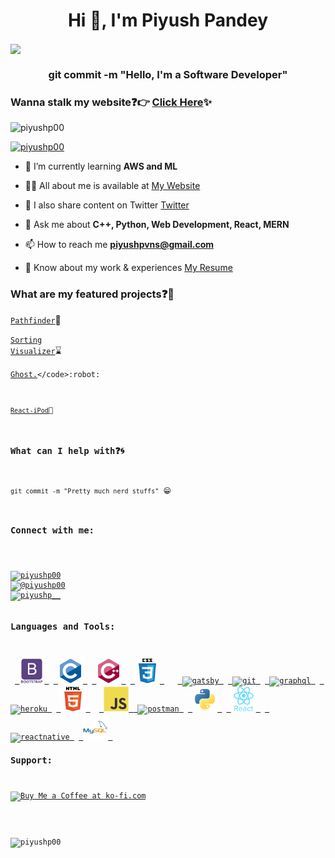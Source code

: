 ## <h1 align="center">Hi 👋, I'm Piyush Pandey</h1>
<img src="https://i.imgur.com/TQHkirh.gif" align="center"/>




<h3 align="center">git commit -m "Hello, I'm a Software Developer"</h3>

### Wanna stalk my website:question::point_right: [Click Here](https://piyushp00.netlify.app/):sparkles:

<p align="left"> <img src="https://komarev.com/ghpvc/?username=piyushp00&label=Profile%20views&color=0e75b6&style=flat" alt="piyushp00" /> </p>



<p align="left"> <a href="https://twitter.com/piyushp00" target="blank"><img src="https://img.shields.io/twitter/follow/piyushp00?logo=twitter&style=for-the-badge" alt="piyushp00" /></a> </p>

- 🌱 I’m currently learning **AWS and ML**

- 👨‍💻 All about me is available at [My Website](https://piyushp00.netlify.app/)

- 📝 I also share content on Twitter [Twitter](https://twitter.com/piyushp00)

- 💬 Ask me about **C++, Python, Web Development, React, MERN**

- 📫 How to reach me **piyushpvns@gmail.com**

- 📄 Know about my work & experiences [My Resume](https://drive.google.com/file/d/1IJ4MTlci7JJ5gxXeNfLS2d0QTOm7uLtS/view?usp=sharing)

### What are my featured projects:question::rocket:
<code>[Pathfinder](https://github.com/piyushp00/Pathfinder)</code>:robot:

<code>[Sorting Visualizer](https://github.com/piyushp00/Sorting-Visualizer)</code>:hourglass:     

<code>[Ghost.](https://github.com/piyushp00/ghost.)</code>:robot:

<code>[React-iPod](https://github.com/piyushp00/React-ipod)</code>:robot:     




### What can I help with:question::cyclone:
<code>git commit -m "Pretty much nerd stuffs"</code> :grin:

<h3 align="left">Connect with me:</h3>
<p align="left">
<a href="https://codepen.io/piyushp00" target="blank"><img align="center" src="https://cdn.jsdelivr.net/npm/simple-icons@3.0.1/icons/codepen.svg" alt="piyushp00" height="30" width="40" /></a>
<a href="https://twitter.com/piyushp00" target="blank"><img align="center" src="https://cdn.jsdelivr.net/npm/simple-icons@3.0.1/icons/twitter.svg" alt="@piyushp00" height="30" width="40" /></a>
<a href="https://instagram.com/piyushp__/" target="blank"><img align="center" src="https://image.flaticon.com/icons/png/512/1384/1384031.png" alt="piyushp__" height="30" width="40" /></a>


<h3 align="left">Languages and Tools:</h3>
<p align="left"> <a href="https://getbootstrap.com" target="_blank"> <img src="https://raw.githubusercontent.com/devicons/devicon/master/icons/bootstrap/bootstrap-plain-wordmark.svg" alt="bootstrap" width="40" height="40"/> </a> <a href="https://www.cprogramming.com/" target="_blank"> <img src="https://raw.githubusercontent.com/devicons/devicon/master/icons/c/c-original.svg" alt="c" width="40" height="40"/> </a> <a href="https://www.w3schools.com/cpp/" target="_blank"> <img src="https://raw.githubusercontent.com/devicons/devicon/master/icons/cplusplus/cplusplus-original.svg" alt="cplusplus" width="40" height="40"/> </a> <a href="https://www.w3schools.com/css/" target="_blank"> <img src="https://raw.githubusercontent.com/devicons/devicon/master/icons/css3/css3-original-wordmark.svg" alt="css3" width="40" height="40"/> </a>   <a href="https://www.gatsbyjs.com/" target="_blank"> <img src="https://www.vectorlogo.zone/logos/gatsbyjs/gatsbyjs-icon.svg" alt="gatsby" width="40" height="40"/> </a> <a href="https://git-scm.com/" target="_blank"> <img src="https://www.vectorlogo.zone/logos/git-scm/git-scm-icon.svg" alt="git" width="40" height="40"/> </a> <a href="https://graphql.org" target="_blank"> <img src="https://www.vectorlogo.zone/logos/graphql/graphql-icon.svg" alt="graphql" width="40" height="40"/> </a> <a href="https://heroku.com" target="_blank"> <img src="https://www.vectorlogo.zone/logos/heroku/heroku-icon.svg" alt="heroku" width="40" height="40"/> </a> <a href="https://www.w3.org/html/" target="_blank"> <img src="https://raw.githubusercontent.com/devicons/devicon/master/icons/html5/html5-original-wordmark.svg" alt="html5" width="40" height="40"/> </a>  <a href="https://developer.mozilla.org/en-US/docs/Web/JavaScript" target="_blank"> <img src="https://raw.githubusercontent.com/devicons/devicon/master/icons/javascript/javascript-original.svg" alt="javascript" width="40" height="40"/> </a><a href="https://postman.com" target="_blank"> <img src="https://www.vectorlogo.zone/logos/getpostman/getpostman-icon.svg" alt="postman" width="40" height="40"/> </a> <a href="https://www.python.org" target="_blank"> <img src="https://raw.githubusercontent.com/devicons/devicon/master/icons/python/python-original.svg" alt="python" width="40" height="40"/> </a> <a href="https://reactjs.org/" target="_blank"> <img src="https://raw.githubusercontent.com/devicons/devicon/master/icons/react/react-original-wordmark.svg" alt="react" width="40" height="40"/> </a> <a href="https://reactnative.dev/" target="_blank"> <img src="https://reactnative.dev/img/header_logo.svg" alt="reactnative" width="40" height="40"/> </a> <a href="https://www.mysql.com/" target="_blank"> <img src="https://raw.githubusercontent.com/devicons/devicon/master/icons/mysql/mysql-original-wordmark.svg" alt="mysql" width="40" height="40"/> </a> 
<h3 align="left">Support:</h3>
<p><a href='https://ko-fi.com/S6S35IAC2' target='_blank'><img height='36' style='border:0px;height:36px;' src='https://cdn.ko-fi.com/cdn/kofi2.png?v=2' border='0' alt='Buy Me a Coffee at ko-fi.com' /></a></p>

<p><img align="left" src="https://github-readme-stats.vercel.app/api?username=piyushp00&show_icons=true&locale=en" alt="piyushp00" /></p>



<!---
piyushp00/piyushp00 is a ✨ special ✨ repository because its `README.md` (this file) appears on your GitHub profile.
You can click the Preview link to take a look at your changes.
--->
